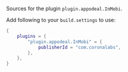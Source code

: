 Sources for the plugin `plugin.appodeal.InMobi`.

Add following to your `build.settings` to use:
```lua
{
    plugins = {
        "plugin.appodeal.InMobi" = {
            publisherId = "com.coronalabs",
        },
    },
}
```
